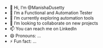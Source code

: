 - 👋 Hi, I’m @ManishaDusetty
- 👀 I’m a Functional and Automation Tester
- 🌱 I’m currently exploring automation tools
- 💞️ I’m looking to collaborate on new projects
- 📫 You can reach me on LinkedIn
- 😄 Pronouns: ...
- ⚡ Fun fact: ...

<!---
ManishaDusetty/ManishaDusetty is a ✨ special ✨ repository because its `README.md` (this file) appears on your GitHub profile.
You can click the Preview link to take a look at your changes.
--->
